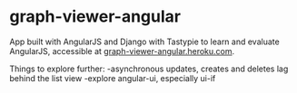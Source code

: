 graph-viewer-angular
====================
App built with AngularJS and Django with Tastypie to learn and evaluate AngularJS, accessible at [graph-viewer-angular.heroku.com](graph-viewer-angular.heroku.com).

Things to explore further:
	-asynchronous updates, creates and deletes lag behind the list view
	-explore angular-ui, especially ui-if
